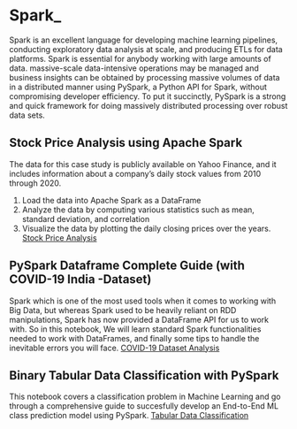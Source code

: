 # Spark_
Spark is an excellent language for developing machine learning pipelines, conducting exploratory data analysis at scale, and producing ETLs for data platforms. Spark is essential for anybody working with large amounts of data. massive-scale data-intensive operations may be managed and business insights can be obtained by processing massive volumes of data in a distributed manner using PySpark, a Python API for Spark, without compromising developer efficiency. To put it succinctly, PySpark is a strong and quick framework for doing massively distributed processing over robust data sets.



## Stock Price Analysis using Apache Spark
The data for this case study is publicly available on Yahoo Finance, and it includes information about a company’s daily stock values from 2010 through 2020.
1) Load the data into Apache Spark as a DataFrame
2) Analyze the data by computing various statistics such as mean, standard deviation, and correlation
3) Visualize the data by plotting the daily closing prices over the years.
[Stock Price Analysis](Stock_Price_Analysis.ipynb)

## PySpark Dataframe Complete Guide (with COVID-19 India -Dataset)
Spark which is one of the most used tools when it comes to working with Big Data, but whereas Spark used to be heavily reliant on RDD manipulations, Spark has now provided a DataFrame API for us to work with. So in this notebook, We will learn standard Spark functionalities needed to work with DataFrames, and finally some tips to handle the inevitable errors you will face.
[COVID-19 Dataset Analysis](Covid19.ipynb)

## Binary Tabular Data Classification with PySpark
This notebook covers a classification problem in Machine Learning and go through a comprehensive guide to succesfully develop an End-to-End ML class prediction model using PySpark.
[Tabular Data Classification](Binary_Classification.ipynb)
